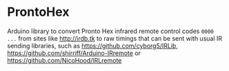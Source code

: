 # ProntoHex
Arduino library to convert Pronto Hex infrared remote control codes `0000 ...` from sites like http://irdb.tk to raw timings that can be sent with usual IR sending libraries, such as https://github.com/cyborg5/IRLib, https://github.com/shirriff/Arduino-IRremote or https://github.com/NicoHood/IRLremote
